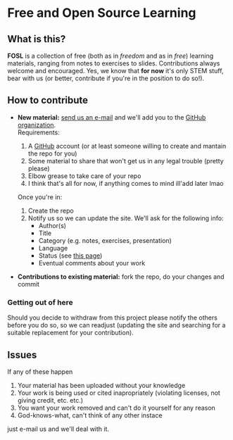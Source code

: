 # Free and Open Source Learning

## What is this?

**FOSL** is a collection of free (both as in *freedom* and as in *free*) learning materials, ranging from notes to exercises to slides. Contributions always welcome and encouraged. Yes, we know that **for now** it's only STEM stuff, bear with us (or better, contribute if you're in the position to do so!).

## How to contribute

* **New material:** [send us an e-mail](http://127.0.0.1:8000/contacts/) and we'll add you to the [GitHub organization](https://kekw.git
).   
    Requirements:
    1. A [GitHub](https://github.com) account (or at least someone willing to create and mantain the repo for you)
    2. Some material to share that won't get us in any legal trouble (pretty please)
    3. Elbow grease to take care of your repo
    4. I think that's all for now, if anything comes to mind ill'add later lmao
    
    Once you're in:
    
    1. Create the repo 
    2. Notify us so we can update the site. We'll ask for the following info:
        * Author(s)
        * Title
        * Category (e.g. notes, exercises, presentation)  
        * Language  
        * Status (see [this page](http://127.0.0.1:8000/legend/))  
        * Eventual comments about your work  
    
* **Contributions to existing material:** fork the repo, do your changes and commit

### Getting out of here

Should you decide to withdraw from this project please notify the others before you do so, so we can readjust (updating the site and searching for a suitable replacement for your contribution).

## Issues

If any of these happen

1. Your material has been uploaded without your knowledge
2. Your work is being used or cited inapropriately (violating licenses, not giving credit, etc. etc.)
3. You want your work removed and can't do it yourself for any reason
4. God-knows-what, can't think of any other instace

just e-mail us and we'll deal with it.
